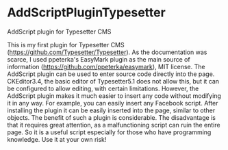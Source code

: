 # AddScriptPluginTypesetter
AddScript plugin for Typesetter CMS

  This is my first plugin for Typesetter CMS (https://github.com/Typesetter/Typesetter). As the documentation was scarce, I used ppeterka's EasyMark plugin as the main source of information (https://github.com/ppeterka/easymark), MIT license. 
  The AddScript plugin can be used to enter source code directly into the page. CKEditor3.4, the basic editor of Typesetter5.1 does not allow this, but it can be configured to allow editing, with certain limitations.
  However, the AddScript plugin makes it much easier to insert any code without modifying it in any way. For example, you can easily insert any Facebook script.
  After installing the plugin it can be easily inserted into the page, similar to other objects.
  The benefit of such a plugin is considerable.
  The disadvantage is that it requires great attention, as a malfunctioning script can ruin the entire page. So it is a useful script especially for those who have programming knowledge. Use it at your own risk!
